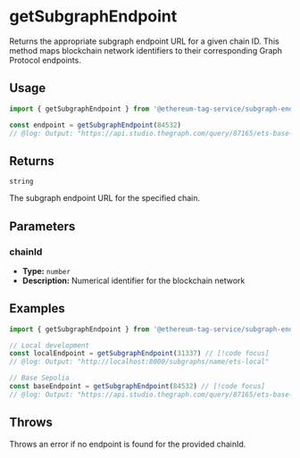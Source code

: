 # getSubgraphEndpoint

Returns the appropriate subgraph endpoint URL for a given chain ID. This method maps blockchain network identifiers to their corresponding Graph Protocol endpoints.

## Usage

```ts twoslash
import { getSubgraphEndpoint } from '@ethereum-tag-service/subgraph-endpoints'

const endpoint = getSubgraphEndpoint(84532)
// @log: Output: "https://api.studio.thegraph.com/query/87165/ets-base-sepolia/version/latest"
```

## Returns

`string`

The subgraph endpoint URL for the specified chain.

## Parameters

### chainId

- **Type:** `number`
- **Description:** Numerical identifier for the blockchain network

## Examples

```ts twoslash
import { getSubgraphEndpoint } from '@ethereum-tag-service/subgraph-endpoints'

// Local development
const localEndpoint = getSubgraphEndpoint(31337) // [!code focus]
// @log: Output: "http://localhost:8000/subgraphs/name/ets-local"

// Base Sepolia
const baseEndpoint = getSubgraphEndpoint(84532) // [!code focus]
// @log: Output: "https://api.studio.thegraph.com/query/87165/ets-base-sepolia/version/latest"
```

## Throws

Throws an error if no endpoint is found for the provided chainId.
